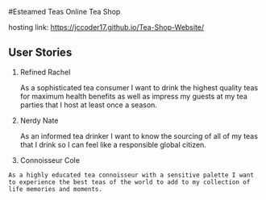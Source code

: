 #Esteamed Teas Online Tea Shop

hosting link: https://jccoder17.github.io/Tea-Shop-Website/

## User Stories


1. Refined Rachel

	As a sophisticated tea consumer I want to drink the highest quality teas for maximum health benefits as well as impress my guests at my tea parties that I host at least once a season.

2.  Nerdy Nate

	As an informed tea drinker I want to know the sourcing of all of my teas that I drink so I can feel like a responsible global citizen.

3.   Connoisseur Cole

	As a highly educated tea connoisseur with a sensitive palette I want to experience the best teas of the world to add to my collection of life memories and moments. 
